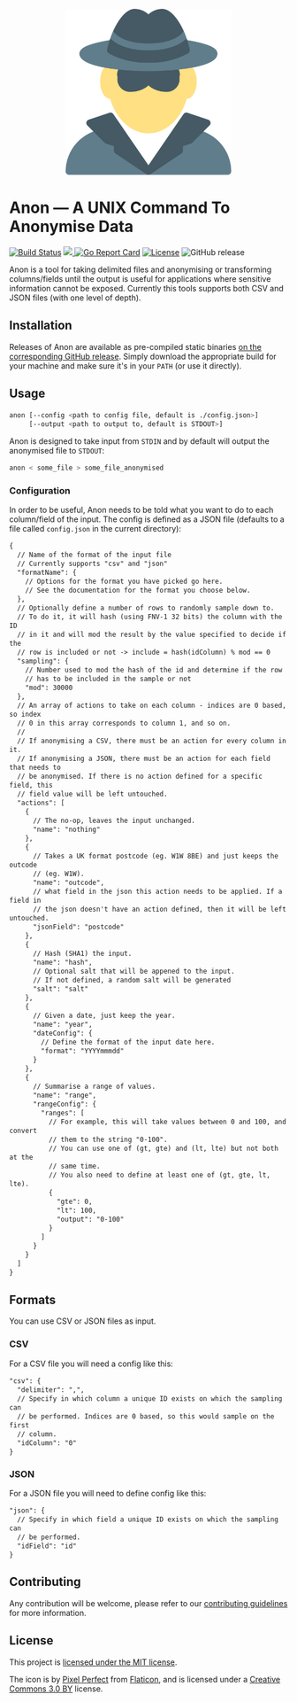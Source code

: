 <p align="center">
  <img src="icon.svg" width="300" />
</p>

# Anon — A UNIX Command To Anonymise Data
[![Build Status](https://travis-ci.org/intenthq/anon.svg?branch=master)](https://travis-ci.org/intenthq/anon) <a href="https://codecov.io/gh/intenthq/anon">
  <img src="https://codecov.io/gh/intenthq/anon/branch/master/graph/badge.svg" />
</a> [![Go Report Card](https://goreportcard.com/badge/github.com/intenthq/anon)](https://goreportcard.com/report/github.com/intenthq/anon) [![License](https://img.shields.io/npm/l/express.svg)](https://github.com/intenthq/anon/LICENSE)
![GitHub release](https://img.shields.io/github/release/intenthq/anon.svg)

Anon is a tool for taking delimited files and anonymising or transforming columns/fields until the output is useful for applications where sensitive information cannot be exposed. Currently this tools supports both CSV and JSON files (with one level of depth).

## Installation

Releases of Anon are available as pre-compiled static binaries [on the corresponding GitHub release](https://github.com/intenthq/anon/releases). Simply download the appropriate build for your machine and make sure it's in your `PATH` (or use it directly).

## Usage

```sh
anon [--config <path to config file, default is ./config.json>]
     [--output <path to output to, default is STDOUT>]
```

Anon is designed to take input from `STDIN` and by default will output the anonymised file to `STDOUT`:

```sh
anon < some_file > some_file_anonymised
```

### Configuration

In order to be useful, Anon needs to be told what you want to do to each column/field of the input. The config is defined as a JSON file (defaults to a file called `config.json` in the current directory):

```json5
{
  // Name of the format of the input file
  // Currently supports "csv" and "json"
  "formatName": {
    // Options for the format you have picked go here.
    // See the documentation for the format you choose below.
  },
  // Optionally define a number of rows to randomly sample down to.
  // To do it, it will hash (using FNV-1 32 bits) the column with the ID
  // in it and will mod the result by the value specified to decide if the
  // row is included or not -> include = hash(idColumn) % mod == 0
  "sampling": {
    // Number used to mod the hash of the id and determine if the row
    // has to be included in the sample or not
    "mod": 30000
  },
  // An array of actions to take on each column - indices are 0 based, so index
  // 0 in this array corresponds to column 1, and so on.
  //
  // If anonymising a CSV, there must be an action for every column in it.
  // If anonymising a JSON, there must be an action for each field that needs to
  // be anonymised. If there is no action defined for a specific field, this
  // field value will be left untouched.
  "actions": [
    {
      // The no-op, leaves the input unchanged.
      "name": "nothing"
    },
    {
      // Takes a UK format postcode (eg. W1W 8BE) and just keeps the outcode
      // (eg. W1W).
      "name": "outcode",
      // what field in the json this action needs to be applied. If a field in
      // the json doesn't have an action defined, then it will be left untouched.
      "jsonField": "postcode"
    },
    {
      // Hash (SHA1) the input.
      "name": "hash",
      // Optional salt that will be appened to the input.
      // If not defined, a random salt will be generated
      "salt": "salt"
    },
    {
      // Given a date, just keep the year.
      "name": "year",
      "dateConfig": {
        // Define the format of the input date here.
        "format": "YYYYmmmdd"
      }
    },
    {
      // Summarise a range of values.
      "name": "range",
      "rangeConfig": {
        "ranges": [
          // For example, this will take values between 0 and 100, and convert
          // them to the string "0-100".
          // You can use one of (gt, gte) and (lt, lte) but not both at the
          // same time.
          // You also need to define at least one of (gt, gte, lt, lte).
          {
            "gte": 0,
            "lt": 100,
            "output": "0-100"
          }
        ]
      }
    }
  ]
}
```

## Formats

You can use CSV or JSON files as input.

### CSV

For a CSV file you will need a config like this:

```json5
"csv": {
  "delimiter": ",",
  // Specify in which column a unique ID exists on which the sampling can
  // be performed. Indices are 0 based, so this would sample on the first
  // column.
  "idColumn": "0"
}
```

### JSON

For a JSON file you will need to define config like this: 

```json5
"json": {
  // Specify in which field a unique ID exists on which the sampling can
  // be performed.
  "idField": "id"
}
```

## Contributing

Any contribution will be welcome, please refer to our [contributing guidelines](CONTRIBUTING.md) for more information.

## License

This project is [licensed under the MIT license](LICENSE).

The icon is by [Pixel Perfect](https://www.flaticon.com/authors/pixel-perfect) from [Flaticon](https://www.flaticon.com/), and is licensed under a [Creative Commons 3.0 BY](http://creativecommons.org/licenses/by/3.0/) license.

